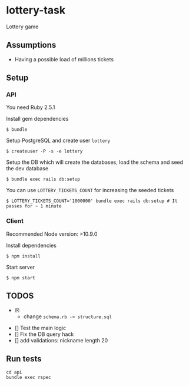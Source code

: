 # lottery-task
Lottery game

## Assumptions
 - Having a possible load of millions tickets

## Setup

### API

You need Ruby 2.5.1

Install gem dependencies
```
$ bundle
```

Setup PostgreSQL and create user `lottery`
```
$ createuser -P -s -e lottery
```

Setup the DB which will create the databases, load the schema and seed the dev database
```
$ bundle exec rails db:setup
```

You can use `LOTTERY_TICKETS_COUNT` for increasing the seeded tickets
```
$ LOTTERY_TICKETS_COUNT='1000000' bundle exec rails db:setup # It passes for ~ 1 minute
```

### Client

Recommended Node version: >10.9.0

Install dependencies
```
$ npm install
```

Start server

```
$ npm start
```

## TODOS

- [x] - change `schema.rb -> structure.sql`
- [] Test the main logic
- [] Fix the DB query hack
- [] add validations: nickname length 20

## Run tests

```
cd api
bundle exec rspec
```










